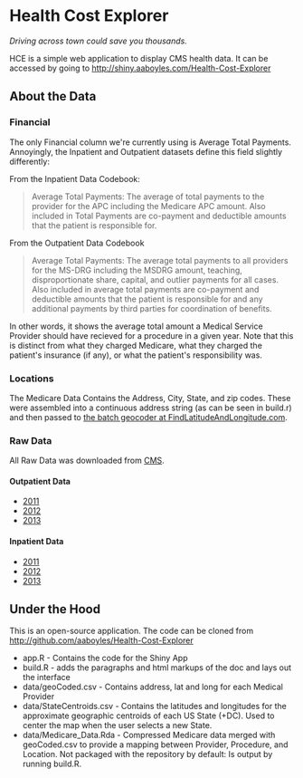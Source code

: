 Health Cost Explorer
====================

*Driving across town could save you thousands.*

HCE is a simple web application to display CMS health data. It can be accessed by going to http://shiny.aaboyles.com/Health-Cost-Explorer

About the Data
--------------

### Financial

The only Financial column we're currently using is Average Total Payments.  Annoyingly, the Inpatient and Outpatient datasets define this field slightly differently:

From the Inpatient Data Codebook:

> Average Total Payments: The average of total payments to the provider for the APC including the Medicare APC amount. Also included in Total Payments are co-payment and deductible amounts that the patient is responsible for. 

From the Outpatient Data Codebook

> Average Total Payments: The average total payments to all providers for the MS-DRG including the MSDRG amount, teaching, disproportionate share, capital, and outlier payments for all cases.  Also included in average total payments are co-payment and deductible amounts that the patient is responsible for and any additional payments by third parties for coordination of benefits. 

In other words, it shows the average total amount a Medical Service Provider should have recieved for a procedure in a given year.  Note that this is distinct from what they charged Medicare, what they charged the patient's insurance (if any), or what the patient's responsibility was.

### Locations

The Medicare Data Contains the Address, City, State, and zip codes. These were assembled into a continuous address string (as can be seen in build.r) and then passed to [the batch geocoder at FindLatitudeAndLongitude.com](http://www.findlatitudeandlongitude.com/batch-geocode/).

### Raw Data

All Raw Data was downloaded from [CMS](http://cms.gov).

#### Outpatient Data

* [2011](http://www.cms.gov/Research-Statistics-Data-and-Systems/Statistics-Trends-and-Reports/Medicare-Provider-Charge-Data/Outpatient2011.html)
* [2012](http://www.cms.gov/Research-Statistics-Data-and-Systems/Statistics-Trends-and-Reports/Medicare-Provider-Charge-Data/Outpatient2012.html)
* [2013](http://www.cms.gov/Research-Statistics-Data-and-Systems/Statistics-Trends-and-Reports/Medicare-Provider-Charge-Data/Outpatient2013.html)

#### Inpatient Data

* [2011](http://www.cms.gov/Research-Statistics-Data-and-Systems/Statistics-Trends-and-Reports/Medicare-Provider-Charge-Data/Inpatient2011.html)
* [2012](http://www.cms.gov/Research-Statistics-Data-and-Systems/Statistics-Trends-and-Reports/Medicare-Provider-Charge-Data/Inpatient2012.html)
* [2013](http://www.cms.gov/Research-Statistics-Data-and-Systems/Statistics-Trends-and-Reports/Medicare-Provider-Charge-Data/Inpatient2013.html)

Under the Hood
--------------

This is an open-source application. The code can be cloned from http://github.com/aaboyles/Health-Cost-Explorer

 * app.R - Contains the code for the Shiny App
 * build.R - adds the paragraphs and html markups of the doc and lays out the interface
 * data/geoCoded.csv - Contains address, lat and long for each Medical Provider
 * data/StateCentroids.csv - Contains the latitudes and longitudes for the approximate geographic centroids of each US State (+DC). Used to center the map when the user selects a new State.
 * data/Medicare_Data.Rda - Compressed Medicare data merged with geoCoded.csv to provide a mapping between Provider, Procedure, and Location. Not packaged with the repository by default: Is output by running build.R.
